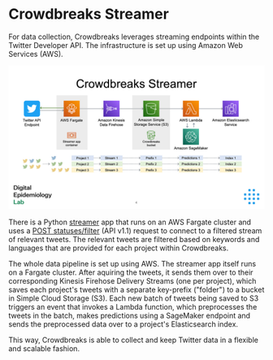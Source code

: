 # Crowdbreaks Streamer
For data collection, Crowdbreaks leverages streaming endpoints within the Twitter Developer API. The infrastructure is set up using Amazon Web Services (AWS).

![streamer](pics/streamer.jpg)

There is a Python [streamer](https://github.com/digitalepidemiologylab/crowdbreaks-streamer) app that runs on an AWS Fargate cluster and uses a [POST statuses/filter](https://developer.twitter.com/en/docs/twitter-api/v1/tweets/filter-realtime/api-reference/post-statuses-filter) (API v1.1) request to connect to a filtered stream of relevant tweets. The relevant tweets are filtered based on keywords and languages that are provided for each project within Crowdbreaks.

The whole data pipeline is set up using AWS. The streamer app itself runs on a Fargate cluster. After aquiring the tweets, it sends them over to their corresponding Kinesis Firehose Delivery Streams (one per project), which saves each project's tweets with a separate key-prefix ("folder") to a bucket in Simple Cloud Storage (S3). Each new batch of tweets being saved to S3 triggers an event that invokes a Lambda function, which preprocesses the tweets in the batch, makes predictions using a SageMaker endpoint and sends the preprocessed data over to a project's Elasticsearch index.

This way, Crowdbreaks is able to collect and keep Twitter data in a flexible and scalable fashion.

